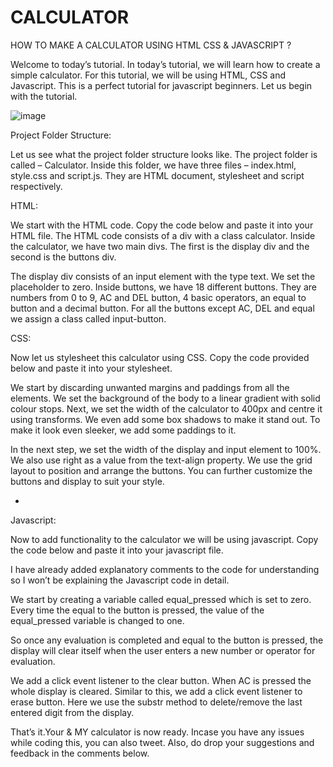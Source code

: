 # CALCULATOR
HOW TO MAKE A CALCULATOR USING HTML CSS & JAVASCRIPT ?

Welcome to today’s tutorial. In today’s tutorial, we will learn how to create a simple calculator. For this tutorial, we will be using HTML, CSS and Javascript. This is a perfect tutorial for javascript beginners. Let us begin with the tutorial.

![image](https://user-images.githubusercontent.com/60469322/164974001-1bd4b520-4543-4c54-a84a-6c9d7df31dc3.png)

Project Folder Structure:

Let us see what the project folder structure looks like. The project folder is called – Calculator. Inside this folder, we have three files – index.html, style.css and script.js. They are HTML document, stylesheet and script respectively.

HTML:

We start with the HTML code. Copy the code below and paste it into your HTML file.
The HTML code consists of a div with a class calculator. Inside the calculator, we have two main divs. The first is the display div and the second is the buttons div.

The display div consists of an input element with the type text. We set the placeholder to zero.
Inside buttons, we have 18 different buttons. They are numbers from 0 to 9, AC and DEL button, 4 basic operators, an equal to button and a decimal button. For all the buttons except AC, DEL and equal we assign a class called input-button.




CSS:

Now let us stylesheet this calculator using CSS. Copy the code provided below and paste it into your stylesheet.

We start by discarding unwanted margins and paddings from all the elements. We set the background of the body to a linear gradient with solid colour stops.
Next, we set the width of the calculator to 400px and centre it using transforms. We even add some box shadows to make it stand out. To make it look even sleeker, we add some paddings to it.

In the next step, we set the width of the display and input element to 100%. We also use right as a value from the text-align property. We use the grid layout to position and arrange the buttons. You can further customize the buttons and display to suit your style.

* 
Javascript:

Now to add functionality to the calculator we will be using javascript. Copy the code below and paste it into your javascript file.

I have already added explanatory comments to the code for understanding so I won’t be explaining the Javascript code in detail.


We start by creating a variable called equal_pressed which is set to zero. Every time the equal to the button is pressed, the value of the equal_pressed variable is changed to one.

So once any evaluation is completed and equal to the button is pressed, the display will clear itself when the user enters a new number or operator for evaluation.

We add a click event listener to the clear button. When AC is pressed the whole display is cleared. Similar to this, we add a click event listener to erase button. Here we use the substr method to delete/remove the last entered digit from the display.



That’s it.Your & MY calculator is now ready. Incase you have any issues while coding this, you can also tweet. Also, do drop your suggestions and feedback in the comments below.

